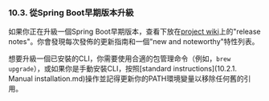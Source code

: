 ### 10.3. 從Spring Boot早期版本升級

如果你正在升級一個Spring Boot早期版本，查看下放在[project wiki](http://github.com/spring-projects/spring-boot/wiki)上的"release notes"。你會發現每次發佈的更新指南和一個"new and noteworthy"特性列表。

想要升級一個已安裝的CLI，你需要使用合適的包管理命令（例如，`brew upgrade`），或如果你是手動安裝CLI，按照[standard instructions](10.2.1. Manual installation.md)操作並記得更新你的PATH環境變量以移除任何舊的引用。
